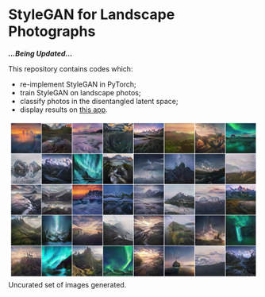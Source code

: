 # StyleGAN for Landscape Photographs

***...Being Updated...***

This repository contains codes which:
- re-implement StyleGAN in PyTorch;
- train StyleGAN on landscape photos;
- classify photos in the disentangled latent space;
- display results on [this app](https://taking-non-existing-photos.herokuapp.com/).

![image](https://github.com/hejj16/Landscape-StyleGAN/blob/main/results.png)
Uncurated set of images generated.
